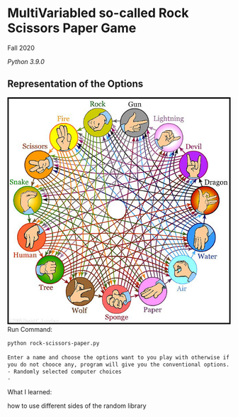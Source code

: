 MultiVariabled so-called Rock Scissors Paper Game
==============

Fall 2020

*Python 3.9.0*


Representation of the Options
------------

![](Game_explanation.png)
Run Command:

	python rock-scissors-paper.py

	Enter a name and choose the options want to you play with otherwise if you do not chooce any, program will give you the conventional options.
	- Randomly selected computer choices
	- 

What I learned:

  how to use different sides of the random library
